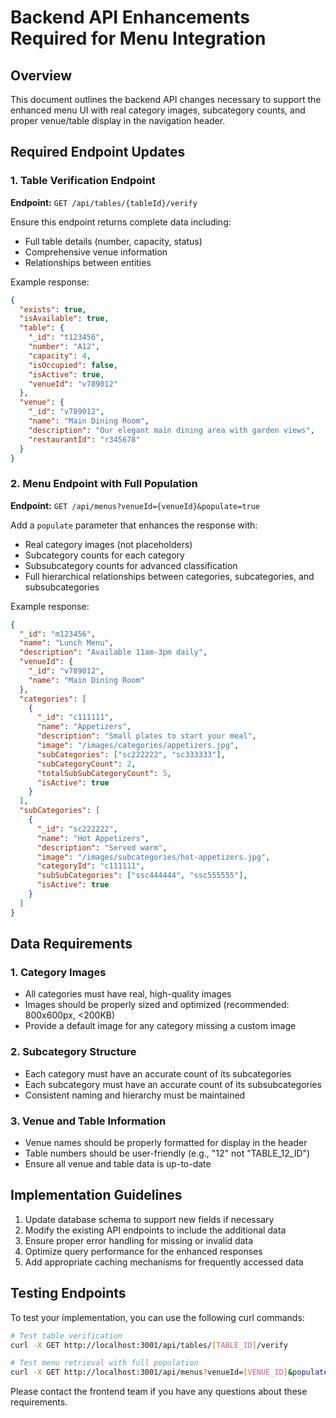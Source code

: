 # Backend API Enhancements Required for Menu Integration

## Overview

This document outlines the backend API changes necessary to support the enhanced menu UI with real category images, subcategory counts, and proper venue/table display in the navigation header.

## Required Endpoint Updates

### 1. Table Verification Endpoint

**Endpoint:** `GET /api/tables/{tableId}/verify`

Ensure this endpoint returns complete data including:
- Full table details (number, capacity, status)
- Comprehensive venue information
- Relationships between entities

Example response:
```json
{
  "exists": true,
  "isAvailable": true,
  "table": {
    "_id": "t123456",
    "number": "A12",
    "capacity": 4,
    "isOccupied": false,
    "isActive": true,
    "venueId": "v789012"
  },
  "venue": {
    "_id": "v789012",
    "name": "Main Dining Room",
    "description": "Our elegant main dining area with garden views",
    "restaurantId": "r345678"
  }
}
```

### 2. Menu Endpoint with Full Population

**Endpoint:** `GET /api/menus?venueId={venueId}&populate=true`

Add a `populate` parameter that enhances the response with:
- Real category images (not placeholders)
- Subcategory counts for each category
- Subsubcategory counts for advanced classification
- Full hierarchical relationships between categories, subcategories, and subsubcategories

Example response:
```json
{
  "_id": "m123456",
  "name": "Lunch Menu",
  "description": "Available 11am-3pm daily",
  "venueId": {
    "_id": "v789012",
    "name": "Main Dining Room"
  },
  "categories": [
    {
      "_id": "c111111",
      "name": "Appetizers",
      "description": "Small plates to start your meal",
      "image": "/images/categories/appetizers.jpg",
      "subCategories": ["sc222222", "sc333333"],
      "subCategoryCount": 2,
      "totalSubSubCategoryCount": 5,
      "isActive": true
    }
  ],
  "subCategories": [
    {
      "_id": "sc222222",
      "name": "Hot Appetizers",
      "description": "Served warm",
      "image": "/images/subcategories/hot-appetizers.jpg",
      "categoryId": "c111111",
      "subSubCategories": ["ssc444444", "ssc555555"],
      "isActive": true
    }
  ]
}
```

## Data Requirements

### 1. Category Images
- All categories must have real, high-quality images
- Images should be properly sized and optimized (recommended: 800x600px, <200KB)
- Provide a default image for any category missing a custom image

### 2. Subcategory Structure
- Each category must have an accurate count of its subcategories
- Each subcategory must have an accurate count of its subsubcategories
- Consistent naming and hierarchy must be maintained

### 3. Venue and Table Information
- Venue names should be properly formatted for display in the header
- Table numbers should be user-friendly (e.g., "12" not "TABLE_12_ID")
- Ensure all venue and table data is up-to-date

## Implementation Guidelines

1. Update database schema to support new fields if necessary
2. Modify the existing API endpoints to include the additional data
3. Ensure proper error handling for missing or invalid data
4. Optimize query performance for the enhanced responses
5. Add appropriate caching mechanisms for frequently accessed data

## Testing Endpoints

To test your implementation, you can use the following curl commands:

```bash
# Test table verification
curl -X GET http://localhost:3001/api/tables/[TABLE_ID]/verify

# Test menu retrieval with full population
curl -X GET http://localhost:3001/api/menus?venueId=[VENUE_ID]&populate=true
```

Please contact the frontend team if you have any questions about these requirements.

